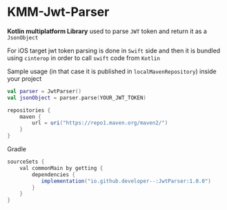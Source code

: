 # KMM-Jwt-Parser

<B>Kotlin multiplatform Library</B> used to parse ```JWT``` token and return it as a ```JsonObject```

For iOS target jwt token parsing is done in ```Swift``` side and then it is bundled using ```cinterop``` in order to call ```swift``` code from ```Kotlin```

Sample usage (in that case it is published in ```localMavenRepository```)
inside your project

```kotlin
val parser = JwtParser()
val jsonObject = parser.parse(YOUR_JWT_TOKEN)
```

```gradle
repositories {
    maven {
        url = uri("https://repo1.maven.org/maven2/")
    }
}
```


Gradle

```gradle
sourceSets {
    val commonMain by getting {
        dependencies {
           implementation("io.github.developer--:JwtParser:1.0.0")
        }
    }
}
```

